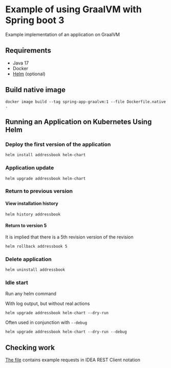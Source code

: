 # Example of using GraalVM with Spring boot 3

Example implementation of an application on GraalVM

## Requirements

- Java 17
- Docker
- [Helm](https://helm.sh/ru/docs/intro/install/) (optional)

## Build native image

```shell
docker image build --tag spring-app-graalvm:1 --file Dockerfile.native .
```

## Running an Application on Kubernetes Using Helm

### Deploy the first version of the application

```shell
helm install addressbook helm-chart
```

### Application update

```shell
helm upgrade addressbook helm-chart
```

### Return to previous version

#### View installation history

```shell
helm history addressbook
```

#### Return to version 5

It is implied that there is a 5th revision version of the revision

```shell
helm rollback addressbook 5
```

### Delete application

```shell
helm uninstall addressbook
```

### Idle start

Run any helm command

With log output, but without real actions

```shell
helm upgrade addressbook helm-chart --dry-run
```

Often used in conjunction with `--debug`

```shell
helm upgrade addressbook helm-chart --dry-run --debug
```

## Checking work

[The file](http/addressbook.http) contains example requests in IDEA REST Client notation